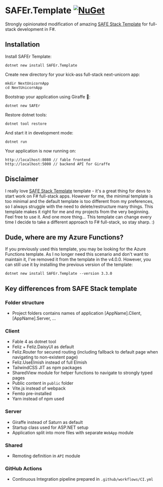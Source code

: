 ﻿# SAFEr.Template [![NuGet](https://img.shields.io/nuget/v/SAFEr.Template.svg?style=flat-square)](https://www.nuget.org/packages/SAFEr.Template/)

Strongly opinionated modification of amazing [SAFE Stack Template](https://safe-stack.github.io/) for full-stack development in F#.

## Installation

Install SAFEr Template:

    dotnet new install SAFEr.Template

Create new directory for your kick-ass full-stack next-unicorn app:

    mkdir NextUnicornApp
    cd NextUnicornApp

Bootstrap your application using Giraffe 🦒:

    dotnet new SAFEr


Restore dotnet tools:

    dotnet tool restore

And start it in development mode:

    dotnet run

Your application is now running on:

    http://localhost:8080 // fable frontend
    http://localhost:5000 // backend API for Giraffe


## Disclaimer

I really love [SAFE Stack Template](https://safe-stack.github.io/) template - it's a great thing for devs to start work on F# full-stack apps. However for me, the minimal template is too minimal and the default template is too different from my preferences, so I always struggle with the need to delete/restructure many things. This template makes it right for me and my projects from the very beginning. Feel free to use it. And one more thing... This template can change every time I decide to take a different approach to F# full-stack, so stay sharp. :)

## Dude, where are my Azure Functions?

If you previously used this template, you may be looking for the Azure Functions template. As I no longer need this scenario and don't want to maintain it, I've removed it from the template in the v4.0.0. However, you can still use it by installing the previous version of the template:

    dotnet new install SAFEr.Template --version 3.3.0

## Key differences from SAFE Stack template

### Folder structure

- Project folders contains names of application [AppName].Client, [AppName].Server, ...

### Client

- Fable 4 as dotnet tool
- Feliz + Feliz.DaisyUI as default
- Feliz.Router for secured routing (including fallback to default page when navigating to non-existent page)
- Feliz.UseElmish instead of full Elmish
- TailwindCSS JIT as npm packages
- SharedView module for helper functions to navigate to strongly typed pages
- Public content in `public` folder
- Vite.js instead of webpack
- Femto pre-installed
- Yarn instead of npm used

### Server

- Giraffe instead of Saturn as default
- Startup class used for ASP.NET setup
- Application split into more files with separate `WebApp` module

### Shared

- Remoting definition in `API` module

### GitHub Actions

- Continuous Integration pipeline prepared in `.github/workflows/CI.yml`
